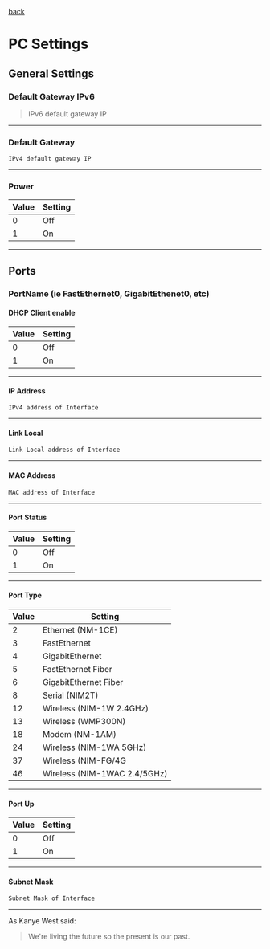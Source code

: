 [back](./README.md)
# PC Settings

## General Settings

### Default Gateway IPv6

> IPv6 default gateway IP

---

### Default Gateway
    IPv4 default gateway IP

---

### Power
Value | Setting
------------ | -------------
0 | Off
1	| On

---

## Ports
### PortName (ie FastEthernet0, GigabitEthenet0, etc)

#### DHCP Client enable
Value | Setting
------------ | -------------
0 | Off
1	| On

---

#### IP Address
    IPv4 address of Interface

---

#### Link Local
    Link Local address of Interface

---

#### MAC Address
    MAC address of Interface

---

#### Port Status
Value | Setting
------------ | -------------
0 | Off
1	| On

---


#### Port Type

Value | Setting
------------ | -------------
2	| Ethernet (NM-1CE)
3	| FastEthernet
4	| GigabitEthernet
5	| FastEthernet Fiber
6	| GigabitEthernet Fiber
8	| Serial (NIM2T)
12	| Wireless (NIM-1W 2.4GHz)
13	| Wireless (WMP300N)
18	| Modem (NM-1AM)
24	| Wireless (NIM-1WA 5GHz)
37	| Wireless (NIM-FG/4G
46	| Wireless (NIM-1WAC 2.4/5GHz)

---

#### Port Up
Value | Setting
------------ | -------------
0 | Off
1	| On

---

#### Subnet Mask
    Subnet Mask of Interface


---

As Kanye West said:

> We're living the future so
> the present is our past.
